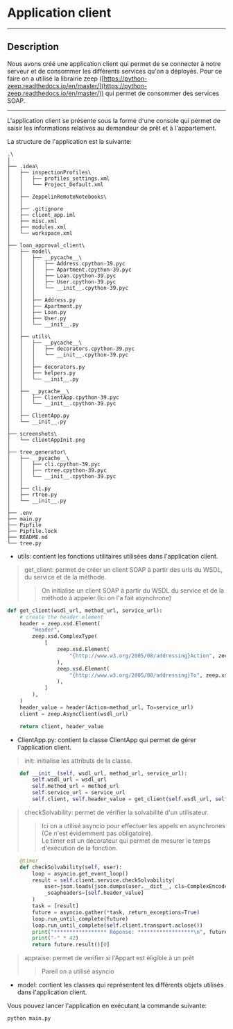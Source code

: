 # Application client

---

## Description
Nous avons créé une application client qui permet de se connecter à notre serveur et de consommer les différents services qu'on a déployés.
Pour ce faire on a utilisé la librairie zeep ([https://python-zeep.readthedocs.io/en/master/](https://python-zeep.readthedocs.io/en/master/)) qui permet de consommer des services SOAP.

---
L'application client se présente sous la forme d'une console qui permet de saisir les informations relatives au demandeur de prêt et à l'appartement.

La structure de l'application est la suivante:

```
.\
│
├── .idea\
│   ├── inspectionProfiles\
│   │   ├── profiles_settings.xml
│   │   └── Project_Default.xml
│   │
│   ├── ZeppelinRemoteNotebooks\
│   │
│   ├── .gitignore
│   ├── client_app.iml
│   ├── misc.xml
│   ├── modules.xml
│   └── workspace.xml
│
├── loan_approval_client\
│   ├── model\
│   │   ├── __pycache__\
│   │   │   ├── Address.cpython-39.pyc
│   │   │   ├── Apartment.cpython-39.pyc
│   │   │   ├── Loan.cpython-39.pyc
│   │   │   ├── User.cpython-39.pyc
│   │   │   └── __init__.cpython-39.pyc
│   │   │
│   │   ├── Address.py
│   │   ├── Apartment.py
│   │   ├── Loan.py
│   │   ├── User.py
│   │   └── __init__.py
│   │
│   ├── utils\
│   │   ├── __pycache__\
│   │   │   ├── decorators.cpython-39.pyc
│   │   │   └── __init__.cpython-39.pyc
│   │   │
│   │   ├── decorators.py
│   │   ├── helpers.py
│   │   └── __init__.py
│   │
│   ├── __pycache__\
│   │   ├── ClientApp.cpython-39.pyc
│   │   └── __init__.cpython-39.pyc
│   │
│   ├── ClientApp.py
│   └── __init__.py
│
├── screenshots\
│   └── clientAppInit.png
│
├── tree_generator\
│   ├── __pycache__\
│   │   ├── cli.cpython-39.pyc
│   │   ├── rtree.cpython-39.pyc
│   │   └── __init__.cpython-39.pyc
│   │
│   ├── cli.py
│   ├── rtree.py
│   └── __init__.py
│
├── .env
├── main.py
├── Pipfile
├── Pipfile.lock
├── README.md
└── tree.py
```
- utils: contient les fonctions utilitaires utilisées dans l'application client.

> get_client: permet de créer un client SOAP à partir des urls du WSDL, du service et de la méthode.
>> On initialise un client SOAP à partir du WSDL du service et de la méthode à appeler.(Ici on l'a fait asynchrone)

```python
def get_client(wsdl_url, method_url, service_url):
    # create the header element
    header = zeep.xsd.Element(
        "Header",
        zeep.xsd.ComplexType(
            [
                zeep.xsd.Element(
                    "{http://www.w3.org/2005/08/addressing}Action", zeep.xsd.String()
                ),
                zeep.xsd.Element(
                    "{http://www.w3.org/2005/08/addressing}To", zeep.xsd.String()
                ),
            ]
        ),
    )
    header_value = header(Action=method_url, To=service_url)
    client = zeep.AsyncClient(wsdl_url)

    return client, header_value
```
- ClientApp.py: contient la classe ClientApp qui permet de gérer l'application client.
> init: initialise les attributs de la classe.

```python
    def __init__(self, wsdl_url, method_url, service_url):
        self.wsdl_url = wsdl_url
        self.method_url = method_url
        self.service_url = service_url
        self.client, self.header_value = get_client(self.wsdl_url, self.method_url, self.service_url)
```

> checkSolvability: permet de vérifier la solvabilité d'un utilisateur.
>> Ici on a utilisé asyncio pour effectuer les appels en asynchrones (Ce n'est évidemment pas obligatoire).
>><br/> Le timer est un décorateur qui permet de mesurer le temps d'exécution de la fonction.

```python
    @timer
    def checkSolvability(self, user):
        loop = asyncio.get_event_loop()
        result = self.client.service.checkSolvability(
            user=json.loads(json.dumps(user.__dict__, cls=ComplexEncoder)),
            _soapheaders=[self.header_value]
        )
        task = [result]
        future = asyncio.gather(*task, return_exceptions=True)
        loop.run_until_complete(future)
        loop.run_until_complete(self.client.transport.aclose())
        print("***************** Réponse: ******************\n", future.result()[0])
        print("-" * 42)
        return future.result()[0]
```

>appraise: permet de verifier si l'Appart est éligible à un prêt 
>> Pareil on a utilisé asyncio
- model: contient les classes qui représentent les différents objets utilisés dans l'application client.

Vous pouvez lancer l'application en exécutant la commande suivante:
```bash
python main.py
```